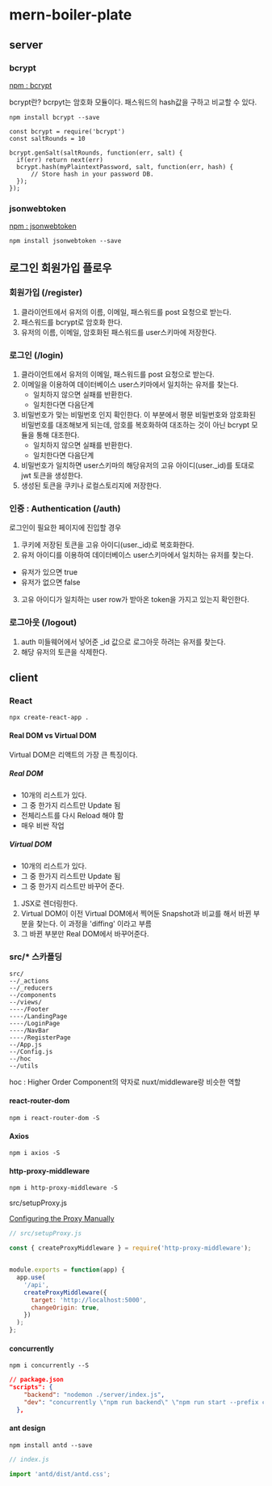# mern-boiler-plate

## server

### bcrypt

[npm : bcrypt](https://www.npmjs.com/package/bcrypt)

bcrypt란? bcrpyt는 암호화 모듈이다. 패스워드의 hash값을 구하고 비교할 수 있다.

```
npm install bcrypt --save
```

```
const bcrypt = require('bcrypt')
const saltRounds = 10

bcrypt.genSalt(saltRounds, function(err, salt) {
  if(err) return next(err)
  bcrypt.hash(myPlaintextPassword, salt, function(err, hash) {
      // Store hash in your password DB.
  });
});
```

### jsonwebtoken

[npm : jsonwebtoken](https://www.npmjs.com/package/jsonwebtoken)


```
npm install jsonwebtoken --save
```

## 로그인 회원가입 플로우

### 회원가입 (/register)

1. 클라이언트에서 유저의 이름, 이메일, 패스워드를 post 요청으로 받는다.
2. 패스워드를 bcrypt로 암호화 한다.
3. 유저의 이름, 이메일, 암호화된 패스워드를 user스키마에 저장한다.

### 로그인 (/login)

1. 클라이언트에서 유저의 이메일, 패스워드를 post 요청으로 받는다.
2. 이메일을 이용하여 데이터베이스 user스키마에서 일치하는 유저를 찾는다.
   * 일치하지 않으면 실패를 반환한다.
   * 일치한다면 다음단계
3. 비밀번호가 맞는 비밀번호 인지 확인한다. 이 부분에서 평문 비밀번호와 암호화된 비밀번호를 대조해보게 되는데, 암호를 복호화하여 대조하는 것이 아닌 bcrypt 모듈을 통해 대조한다.
   * 일치하지 않으면 실패를 반환한다.
   * 일치한다면 다음단계
4. 비밀번호가 일치하면 user스키마의 해당유저의 고유 아이디(user._id)를 토대로 jwt 토큰을 생성한다. 
5. 생성된 토큰을 쿠키나 로컬스토리지에 저장한다.

### 인증 : Authentication (/auth)

로그인이 필요한 페이지에 진입할 경우

1. 쿠키에 저장된 토큰을 고유 아이디(user._id)로 복호화한다.
2. 유저 아이디를 이용하여 데이터베이스 user스키마에서 일치하는 유저를 찾는다.
  * 유저가 있으면 true
  * 유저가 없으면 false
3. 고유 아이디가 일치하는 user row가 받아온 token을 가지고 있는지 확인한다.

### 로그아웃 (/logout)

1. auth 미들웨어에서 넣어준 _id 값으로 로그아웃 하려는 유저를 찾는다.
2. 해당 유저의 토큰을 삭제한다.

## client

### React

```
npx create-react-app .
```

#### Real DOM vs Virtual DOM

Virtual DOM은 리액트의 가장 큰 특징이다.

##### Real DOM

* 10개의 리스트가 있다.
* 그 중 한가지 리스트만 Update 됨
* 전체리스트를 다시 Reload 해야 함
* 매우 비싼 작업

##### Virtual DOM

* 10개의 리스트가 있다.
* 그 중 한가지 리스트만 Update 됨
* 그 중 한가지 리스트만 바꾸어 준다.

1. JSX로 렌더링한다.
2. Virtual DOM이 이전 Virtual DOM에서 찍어둔 Snapshot과 비교를 해서 바뀐 부분을 찾는다. 이 과정을 'diffing' 이라고 부름
3. 그 바뀐 부분만 Real DOM에서 바꾸어준다.

### src/* 스카폴딩

```
src/
--/_actions
--/_reducers
--/components
--/views/
----/Footer
----/LandingPage
----/LoginPage
----/NavBar
----/RegisterPage
--/App.js
--/Config.js
--/hoc
--/utils
```

hoc : Higher Order Component의 약자로 nuxt/middleware랑 비슷한 역할

#### react-router-dom

```
npm i react-router-dom -S
```

#### Axios

```
npm i axios -S
```

#### http-proxy-middleware

```
npm i http-proxy-middleware -S
```

src/setupProxy.js

[Configuring the Proxy Manually](https://create-react-app.dev/docs/proxying-api-requests-in-development/#configuring-the-proxy-manually)

``` javascript
// src/setupProxy.js

const { createProxyMiddleware } = require('http-proxy-middleware');


module.exports = function(app) {
  app.use(
    '/api',
    createProxyMiddleware({
      target: 'http://localhost:5000',
      changeOrigin: true,
    })
  );
};
```

#### concurrently

```
npm i concurrently --S
```

``` json
// package.json
"scripts": {
    "backend": "nodemon ./server/index.js",
    "dev": "concurrently \"npm run backend\" \"npm run start --prefix client\""
  },
```

#### ant design

```
npm install antd --save
```

``` javascript
// index.js

import 'antd/dist/antd.css';
```